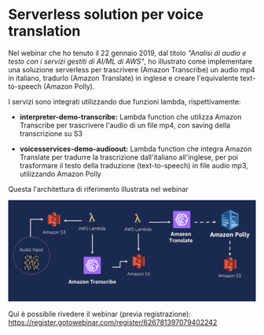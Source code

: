 # Serverless solution per voice translation

Nel webinar che ho tenuto il 22 gennaio 2019, dal titolo <i>"Analisi di audio e testo con i servizi gestiti di AI/ML di AWS"</i>, ho illustrato come implementare una soluzione serverless per trascrivere (Amazon Transcribe) un audio mp4 in italiano, tradurlo (Amazon Translate) in inglese e creare l'equivalente text-to-speech (Amazon Polly).<br>

I servizi sono integrati utilizzando due funzioni lambda, rispettivamente:

* <b>interpreter-demo-transcribe:</b> Lambda function che utilizza Amazon Transcribe per trascrivere l'audio di un file mp4, con saving della transcrizione su S3

* <b>voicesservices-demo-audioout:</b> Lambda function che integra Amazon Translate per tradurre la trascrizione dall'italiano all'inglese, per poi trasformare il testo della traduzione (text-to-speech) in file audio mp3, utilizzando Amazon Polly

Questa l'architettura di riferimento illustrata nel webinar

<img src="https://github.com/woody-git/webinar-voice/blob/master/images/Solution%20Architecture.png?raw=true"/>

Qui è possibile rivedere il webinar (previa registrazione): https://register.gotowebinar.com/register/626781397079402242
